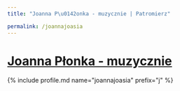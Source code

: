 ```yaml
---
title: "Joanna P\u0142onka - muzycznie | Patromierz"

permalink: /joannajoasia
---
```


# [Joanna Płonka - muzycznie](https://patronite.pl/joannajoasia)

{% include profile.md name="joannajoasia" prefix="j" %}
